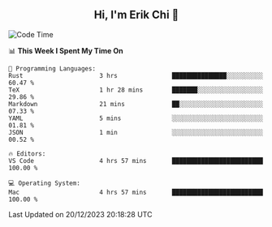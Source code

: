 <h2 align="center"> Hi, I'm Erik Chi 👋 </h2>

<table>
    
<!--START_SECTION:waka-->
![Code Time](http://img.shields.io/badge/Code%20Time-2%2C622%20hrs%2053%20mins-blue)

📊 **This Week I Spent My Time On** 

```text
💬 Programming Languages: 
Rust                     3 hrs               ███████████████░░░░░░░░░░   60.47 % 
TeX                      1 hr 28 mins        ███████░░░░░░░░░░░░░░░░░░   29.86 % 
Markdown                 21 mins             ██░░░░░░░░░░░░░░░░░░░░░░░   07.33 % 
YAML                     5 mins              ░░░░░░░░░░░░░░░░░░░░░░░░░   01.81 % 
JSON                     1 min               ░░░░░░░░░░░░░░░░░░░░░░░░░   00.52 % 

🔥 Editors: 
VS Code                  4 hrs 57 mins       █████████████████████████   100.00 % 

💻 Operating System: 
Mac                      4 hrs 57 mins       █████████████████████████   100.00 % 
```


 Last Updated on 20/12/2023 20:18:28 UTC
<!--END_SECTION:waka-->
</td></tr>
</table>
